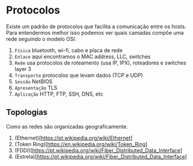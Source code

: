# Protocolos
Existe um padrão de protocolos que facilita a comunicação entre os hosts. Para entendermos melhor isso podemos ver quais camadas compõe uma rede seguindo o modelo OSI.

1. `Física` bluetooth, wi-fi, cabo e placa de rede
2. `Enlace` aqui encontramos o MAC address, LLC, switches
3. `Rede` usa protocolos de roteamento (usa IP, IPX), roteadores e switches layer 3
4. `Transporte` protocolos que levam dados (TCP e UDP)
5. `Sessão` NetBIOS
6. `Apresentação` TLS
7. `Aplicação` HTTP, FTP, SSH, DNS, etc

## Topologias
Como as redes são organizadas geograficamente.

1. (Ethernet)[https://pt.wikipedia.org/wiki/Ethernet]
2. (Token Ring)[https://en.wikipedia.org/wiki/Token_Ring]
3. (FDDI)[https://pt.wikipedia.org/wiki/Fiber_Distributed_Data_Interface]
4. (Estrela)[https://pt.wikipedia.org/wiki/Fiber_Distributed_Data_Interface]

